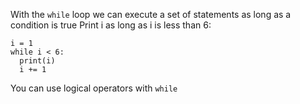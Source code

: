 With the `while` loop we can execute a set of statements as long as a condition is true
Print i as long as i is less than 6:
```
i = 1
while i < 6:
  print(i)
  i += 1
```
You can use logical operators with `while`
